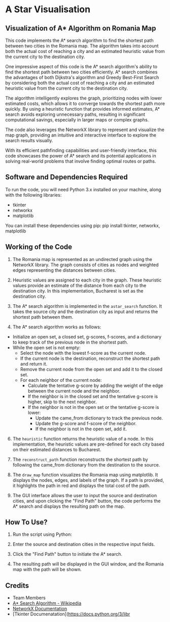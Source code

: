 # A Star Visualisation
## Visualization of A* Algorithm on Romania Map
This code implements the A* search algorithm to find the shortest path between two cities in the Romania map. The algorithm takes into account both the actual cost of reaching a city and an estimated heuristic value from the current city to the destination city. 

One impressive aspect of this code is the A* search algorithm's ability to find the shortest path between two cities efficiently. A* search combines the advantages of both Dijkstra's algorithm and Greedy Best-First Search by considering both the actual cost of reaching a city and an estimated heuristic value from the current city to the destination city.

The algorithm intelligently explores the graph, prioritizing nodes with lower estimated costs, which allows it to converge towards the shortest path more quickly. By using a heuristic function that provides informed estimates, A* search avoids exploring unnecessary paths, resulting in significant computational savings, especially in larger maps or complex graphs.

The code also leverages the NetworkX library to represent and visualize the map graph, providing an intuitive and interactive interface to explore the search results visually.

With its efficient pathfinding capabilities and user-friendly interface, this code showcases the power of A* search and its potential applications in solving real-world problems that involve finding optimal routes or paths.

## Software and Dependencies Required
To run the code, you will need Python 3.x installed on your machine, along with the following libraries:

- tkinter
- networkx
- matplotlib

You can install these dependencies using pip: pip install tkinter, networkx, matplotlib

## Working of the Code

1. The Romania map is represented as an undirected graph using the NetworkX library. The graph consists of cities as nodes and weighted edges representing the distances between cities.

2. Heuristic values are assigned to each city in the graph. These heuristic values provide an estimate of the distance from each city to the destination city. In this implementation, Bucharest is set as the destination city.

3. The A* search algorithm is implemented in the `astar_search` function. It takes the source city and the destination city as input and returns the shortest path between them.

4. The A* search algorithm works as follows:
- Initialize an open set, a closed set, g-scores, f-scores, and a dictionary to keep track of the previous node in the shortest path.
 - While the open set is not empty:
    - Select the node with the lowest f-score as the current node.
    - If the current node is the destination, reconstruct the shortest path and return it.
    - Remove the current node from the open set and add it to the closed set.
    - For each neighbor of the current node:
      - Calculate the tentative g-score by adding the weight of the edge between the current node and the neighbor.
      - If the neighbor is in the closed set and the tentative g-score is higher, skip to the next neighbor.
      - If the neighbor is not in the open set or the tentative g-score is lower:
        - Update the came_from dictionary to track the previous node.
        - Update the g-score and f-score of the neighbor.
        - If the neighbor is not in the open set, add it.

6. The `heuristic` function returns the heuristic value of a node. In this implementation, the heuristic values are pre-defined for each city based on their estimated distances to Bucharest.

7. The `reconstruct_path` function reconstructs the shortest path by following the came_from dictionary from the destination to the source.

8. The `draw_map` function visualizes the Romania map using matplotlib. It displays the nodes, edges, and labels of the graph. If a path is provided, it highlights the path in red and displays the total cost of the path.

9. The GUI interface allows the user to input the source and destination cities, and upon clicking the "Find Path" button, the code performs the A* search and displays the resulting path on the map.

## How To Use?

1. Run the script using Python:

2. Enter the source and destination cities in the respective input fields.

3. Click the "Find Path" button to initiate the A* search.

4. The resulting path will be displayed in the GUI window, and the Romania map with the path will be shown.

## Credits

- Team Members
- [A* Search Algorithm - Wikipedia](https://en.wikipedia.org/wiki/A*_search_algorithm)
- [NetworkX Documentation](https://networkx.org/documentation/stable/)
- [Tkinter Documenatation](https://docs.python.org/3/libr
